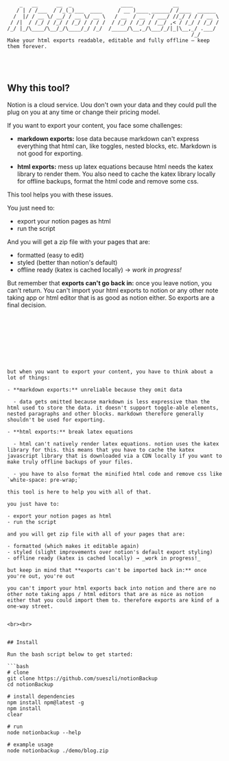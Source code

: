 ```
    _   __      __  _                ____             __
   / | / /___  / /_(_)___  ____     / __ )____ ______/ /____  ______
  /  |/ / __ \/ __/ / __ \/ __ \   / __  / __ `/ ___/ //_/ / / / __ \
 / /|  / /_/ / /_/ / /_/ / / / /  / /_/ / /_/ / /__/ ,< / /_/ / /_/ /
/_/ |_/\____/\__/_/\____/_/ /_/  /_____/\__,_/\___/_/|_|\__,_/ .___/
                                                            /_/
Make your html exports readable, editable and fully offline – keep them forever.
```

<br><br>

## Why this tool?

Notion is a cloud service. Uou don't own your data and they could pull the plug on you at any time or change their pricing model.

If you want to export your content, you face some challenges:

- **markdown exports:** lose data because markdown can't express everything that html can, like toggles, nested blocks, etc. Markdown is not good for exporting.

- **html exports:** mess up latex equations because html needs the katex library to render them. You also need to cache the katex library locally for offline backups, format the html code and remove some css.

This tool helps you with these issues.

You just need to:

- export your notion pages as html
- run the script

And you will get a zip file with your pages that are:

- formatted (easy to edit)
- styled (better than notion's default)
- offline ready (katex is cached locally) → _work in progress!_

But remember that **exports can't go back in:** once you leave notion, you can't return. You can't import your html exports to notion or any other note taking app or html editor that is as good as notion either. So exports are a final decision.
```









but when you want to export your content, you have to think about a lot of things:

- **markdown exports:** unreliable because they omit data

  - data gets omitted because markdown is less expressive than the html used to store the data. it doesn't support toggle-able elements, nested paragraphs and other blocks. markdown therefore generally shouldn't be used for exporting.

- **html exports:** break latex equations

  - html can't natively render latex equations. notion uses the katex library for this. this means that you have to cache the katex javascript library that is downloaded via a CDN locally if you want to make truly offline backups of your files.
 
  - you have to also format the minified html code and remove css like `white-space: pre-wrap;`

this tool is here to help you with all of that.

you just have to:

- export your notion pages as html
- run the script

and you will get zip file with all of your pages that are:

- formatted (which makes it editable again)
- styled (slight improvements over notion's default export styling)
- offline ready (katex is cached locally) → _work in progress!_

but keep in mind that **exports can't be imported back in:** once you're out, you're out

you can't import your html exports back into notion and there are no other note taking apps / html editors that are as nice as notion either that you could import them to. therefore exports are kind of a one-way street.


<br><br>


## Install

Run the bash script below to get started:

```bash
# clone
git clone https://github.com/sueszli/notionBackup
cd notionBackup

# install dependencies
npm install npm@latest -g
npm install
clear

# run
node notionbackup --help

# example usage
node notionbackup ./demo/blog.zip
```
